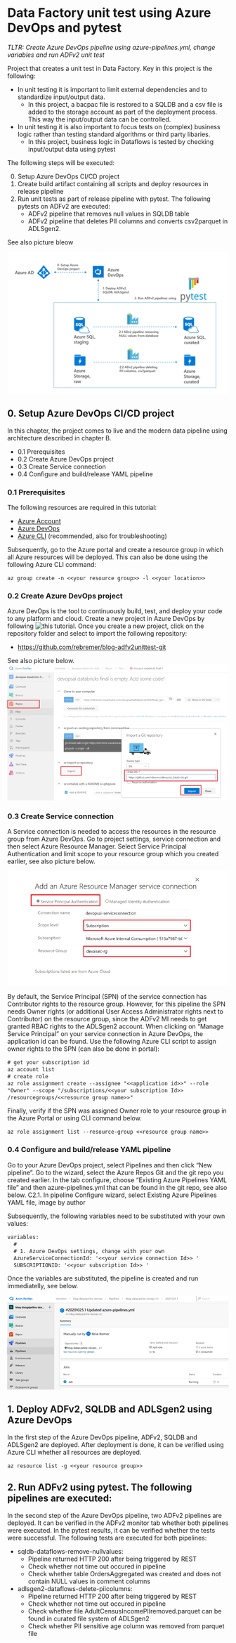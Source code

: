 # Data Factory unit test using Azure DevOps and pytest
*TLTR: Create Azure DevOps pipeline using azure-pipelines.yml, change variables and run ADFv2 unit test*

Project that creates a unit test in Data Factory. Key in this project is the following:

- In unit testing it is important to limit external dependencies and to standardize input/output data. 
  - In this project, a bacpac file is restored to a SQLDB and a csv file is added to the storage account as part of the deployment process. This way the input/output data can be controlled.
- In unit testing it is also important to focus tests on (complex) business logic rather than testing standard algorithms or third party libaries.
  - In this project, business logic in Dataflows is tested by checking input/output data using pytest

The following steps will be executed:

0. Setup Azure DevOps CI/CD project 
1. Create build artifact containing all scripts and deploy resources in release pipeline
2. Run unit tests as part of release pipeline with pytest. The following pytests on ADFv2 are executed:
   - ADFv2 pipeline that removes null values in SQLDB table 
   - ADFv2 pipeline that deletes PII columns and converts csv2parquet in ADLSgen2.

See also picture bleow

![Architecture](pictures/pytestadfv2unittest.png)

## 0. Setup Azure DevOps CI/CD project 

In this chapter, the project comes to live and the modern data pipeline using architecture described in chapter B.
- 0.1 Prerequisites
- 0.2 Create Azure DevOps project
- 0.3 Create Service connection
- 0.4 Configure and build/release YAML pipeline

### 0.1 Prerequisites

The following resources are required in this tutorial:

- [Azure Account](https://azure.microsoft.com/en-us/free/)
- [Azure DevOps](https://azure.microsoft.com/en-us/services/devops/)
- [Azure CLI](https://docs.microsoft.com/en-us/cli/azure/install-azure-cli?view=azure-cli-latest) (recommended, also for troubleshooting)

Subsequently, go to the Azure portal and create a resource group in which all Azure resources will be deployed. This can also be done using the following Azure CLI command:

```azurecli-interactive
az group create -n <<your resource group>> -l <<your location>>
```

### 0.2 Create Azure DevOps project

Azure DevOps is the tool to continuously build, test, and deploy your code to any platform and cloud. Create a new project in Azure DevOps by following ![this](https://docs.microsoft.com/en-us/azure/devops/organizations/projects/create-project?view=azure-devops&tabs=preview-page&viewFallbackFrom=vsts) tutorial. Once you create a new project, click on the repository folder and select to import the following repository:

- https://github.com/rebremer/blog-adfv2unittest-git

See also picture below. 
![Architecture](pictures/add_repository.png)

### 0.3 Create Service connection

A Service connection is needed to access the resources in the resource group from Azure DevOps. Go to project settings, service connection and then select Azure Resource Manager. Select Service Principal Authentication and limit scope to your resource group which you created earlier, see also picture below.

![Architecture](pictures/create_service_connection.png)

By default, the Service Principal (SPN) of the service connection has Contributor rights to the resource group. However, for this pipeline the SPN needs Owner rights (or additional User Access Administrator rights next to Contributor) on the resource group, since the ADFv2 MI needs to get granted RBAC rights to the ADLSgen2 account. When clicking on “Manage Service Principal” on your service connection in Azure DevOps, the application id can be found. Use the following Azure CLI script to assign owner rights to the SPN (can also be done in portal):

```azurecli-interactive
# get your subscription id
az account list
# create role
az role assignment create --assignee "<<application id>>" --role "Owner" --scope "/subscriptions/<<your subscription Id>> /resourcegroups/<<resource group name>>"
```

Finally, verify if the SPN was assigned Owner role to your resource group in the Azure Portal or using CLI command below.

```azurecli-interactive
az role assignment list --resource-group <<resource group name>>
```

### 0.4 Configure and build/release YAML pipeline

Go to your Azure DevOps project, select Pipelines and then click “New pipeline”. Go to the wizard, select the Azure Repos Git and the git repo you created earlier. In the tab configure, choose “Existing Azure Pipelines YAML file” and then azure-pipelines.yml that can be found in the git repo, see also below.
C2.1. In pipeline Configure wizard, select Existing Azure Pipelines YAML file, image by author

Subsequently, the following variables need to be substituted with your own values:

```
variables: 
  #
  # 1. Azure DevOps settings, change with your own
  AzureServiceConnectionId: '<<your service connection Id>> '
  SUBSCRIPTIONID: '<<your subscription Id>> '
```

Once the variables are substituted, the pipeline is created and run immediatelly, see below.

![Architecture](pictures/run_pipelines.png)

## 1. Deploy ADFv2, SQLDB and ADLSgen2 using Azure DevOps

In the first step of the Azure DevOps pipeline, ADFv2, SQLDB and ADLSgen2 are deployed. After deployment is done, it can be verified using Azure CLI whether all resources are deployed.

```azurecli-interactive
az resource list -g <<your resource group>>
```

## 2. Run ADFv2 using pytest. The following pipelines are executed:

In the second step of the Azure DevOps pipeline, two ADFv2 pipelines are deployed. It can be verified in the ADFv2 monitor tab whether both pipelines were executed. In the pytest results, it can be verified whether the tests were successful. The following tests are executed for both pipelines:

- sqldb-dataflows-remove-nullvalues:
  - Pipeline returned HTTP 200 after being triggered by REST
  - Check whether not time out occured in pipeline
  - Check whether table OrdersAggregated was created and does not contain NULL values in comment columns
- adlsgen2-dataflows-delete-piicolumns:
  - Pipeline returned HTTP 200 after being triggered by REST
  - Check whether not time out occured in pipeline
  - Check whether file AdultCensusIncomePIIremoved.parquet can be found in curated file system of ADLSgen2
  - Check whether PII sensitive age column was removed from parquet file